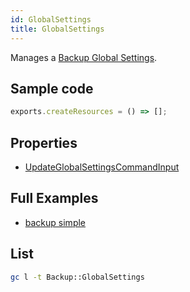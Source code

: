 ```yaml
---
id: GlobalSettings
title: GlobalSettings
---
```


Manages a [Backup Global Settings](https://console.aws.amazon.com/backup/home).

## Sample code

```js
exports.createResources = () => [];
```

## Properties

- [UpdateGlobalSettingsCommandInput](https://docs.aws.amazon.com/AWSJavaScriptSDK/v3/latest/clients/client-backup/interfaces/updateglobalsettingscommandinput.html)

## Full Examples

- [backup simple](https://github.com/grucloud/grucloud/tree/main/examples/aws/Backup/backup-simple)

## List

```sh
gc l -t Backup::GlobalSettings
```

```txt

```
